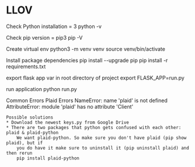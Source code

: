# LLOV

Check Python installation = 3
    python -v

Check pip version = pip3
    pip -V

Create virtual env
    python3 -m venv venv
    source venv/bin/activate

Install package dependencies
    pip install --upgrade pip
    pip install -r requirements.txt

export flask app var in root directory of project
    export FLASK_APP=run.py

run application
    python run.py


Common Errors
Plaid Errors
    NameError: name 'plaid' is not defined
    AttributeError: module 'plaid' has no attribute 'Client'

    Possible solutions
    * Download the newest keys.py from Google Drive
    * There are two packages that python gets confused with each other: plaid & plaid-python
        We want plaid-python. So make sure you don't have plaid (pip show plaid), but if
        you do have it make sure to uninstall it (pip uninstall plaid) and then rerun
        pip install plaid-python

